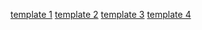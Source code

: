 [template 1](https://michaelsboost.com/App-Builder-Template/template%201/)
[template 2](https://michaelsboost.com/App-Builder-Template/template%202/)
[template 3](https://michaelsboost.com/App-Builder-Template/template%203/)
[template 4](https://michaelsboost.com/App-Builder-Template/template%204/)
